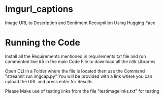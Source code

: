 # Imgurl_captions
Image URL to Description and Sentiment Recognition Using Hugging Face

# Running the Code
Install all the Requirements mentioned in requirements.txt file and run commented line #5 in the main Code File to download all the nltk Libraries

Open CLI in a Folder where the file is located then use the Command "streamlit run imgcap.py" You will be provided with a link where you can upload the URL and press enter for Results


Please Make use of testing links from the file "testimagelinks.txt" for testing
